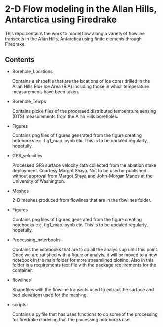 # 2-D Flow modeling in the Allan Hills, Antarctica using Firedrake

This repo contains the work to model flow along a variety of flowline transects in the Allan Hills, Antarctica using finite elements through Firedrake.

## Contents

- Borehole_Locations  
  
    Contains a shapefile that are the locations of ice cores drilled in the Allan Hills Blue Ice Area (BIA) including those in which temperature measurements have been taken.

- Borehole_Temps  
  
    Contains pickle files of the processed distributed temperature sensing (DTS) measurements from the Allan Hills boreholes.  

- Figures  
  
    Contains png files of figures generated from the figure creating notebooks e.g. fig1_map.ipynb etc. This is to be updated regularly, hopefully.

- GPS_velocities  
  
    Processed GPS surface velocity data collected from the ablation stake deployment. Courtesy Margot Shaya. Not to be used or published without approval from Margot Shaya and John-Morgan Manos at the University of Washington.

- Meshes  
  
    2-D meshes produced from flowlines that are in the flowlines folder.

- Figures  
  
    Contains png files of figures generated from the figure creating notebooks e.g. fig1_map.ipynb etc. This is to be updated regularly, hopefully.

- Processing_noterbooks  
  
    Contains the notebooks that are to do all the analysis up until this point. Once we are satisfied with a figure or analyis, it will be moved to a new notebook in the main folder for more streamlined plotting. Also in this folder is a requirements text file with the package requirements for the container.

- flowlines  
  
    Shapefiles with the flowline transects used to extract the surface and bed elevations used for the meshing.


- scripts  
  
    Contains a py file that has uses functions to do some of the processing for firedrake modeling that the processing notebooks use.
